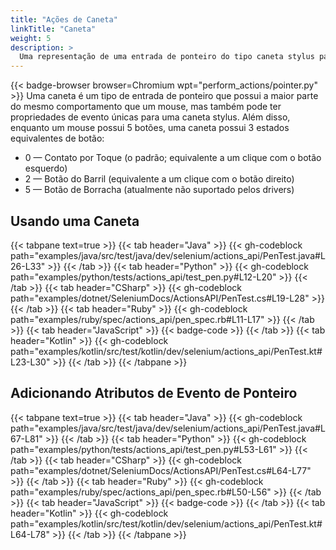 ```yaml
---
title: "Ações de Caneta"
linkTitle: "Caneta"
weight: 5
description: >
  Uma representação de uma entrada de ponteiro do tipo caneta stylus para interagir com uma página da web.
---
```


{{< badge-browser browser=Chromium wpt="perform_actions/pointer.py" >}}
Uma caneta é um tipo de entrada de ponteiro que possui a maior parte do mesmo comportamento que um mouse, mas também pode ter propriedades de evento únicas para uma caneta stylus. Além disso, enquanto um mouse possui 5 botões, uma caneta possui 3 estados equivalentes de botão:

* 0 — Contato por Toque (o padrão; equivalente a um clique com o botão esquerdo)
* 2 — Botão do Barril (equivalente a um clique com o botão direito)
* 5 — Botão de Borracha (atualmente não suportado pelos drivers)


## Usando uma Caneta

{{< tabpane text=true >}}
{{< tab header="Java" >}}
{{< gh-codeblock path="examples/java/src/test/java/dev/selenium/actions_api/PenTest.java#L26-L33" >}}
{{< /tab >}}
{{< tab header="Python" >}}
{{< gh-codeblock path="examples/python/tests/actions_api/test_pen.py#L12-L20" >}}
{{< /tab >}}
{{< tab header="CSharp" >}}
{{< gh-codeblock path="examples/dotnet/SeleniumDocs/ActionsAPI/PenTest.cs#L19-L28" >}}
{{< /tab >}}
{{< tab header="Ruby" >}}
{{< gh-codeblock path="examples/ruby/spec/actions_api/pen_spec.rb#L11-L17" >}}
{{< /tab >}}
{{< tab header="JavaScript" >}}
{{< badge-code >}}
{{< /tab >}}
{{< tab header="Kotlin" >}}
{{< gh-codeblock path="examples/kotlin/src/test/kotlin/dev/selenium/actions_api/PenTest.kt#L23-L30" >}}
{{< /tab >}}
{{< /tabpane >}}

## Adicionando Atributos de Evento de Ponteiro


{{< tabpane text=true >}}
{{< tab header="Java" >}}
{{< gh-codeblock path="examples/java/src/test/java/dev/selenium/actions_api/PenTest.java#L67-L81" >}}
{{< /tab >}}
{{< tab header="Python" >}}
{{< gh-codeblock path="examples/python/tests/actions_api/test_pen.py#L53-L61" >}}
{{< /tab >}}
{{< tab header="CSharp" >}}
{{< gh-codeblock path="examples/dotnet/SeleniumDocs/ActionsAPI/PenTest.cs#L64-L77" >}}
{{< /tab >}}
{{< tab header="Ruby" >}}
{{< gh-codeblock path="examples/ruby/spec/actions_api/pen_spec.rb#L50-L56" >}}
{{< /tab >}}
{{< tab header="JavaScript" >}}
{{< badge-code >}}
{{< /tab >}}
{{< tab header="Kotlin" >}}
{{< gh-codeblock path="examples/kotlin/src/test/kotlin/dev/selenium/actions_api/PenTest.kt#L64-L78" >}}
{{< /tab >}}
{{< /tabpane >}}

